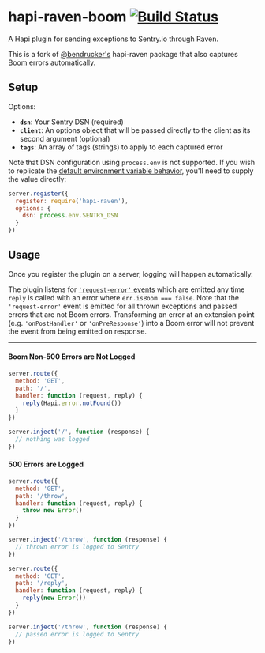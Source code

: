 # hapi-raven-boom [![Build Status](https://travis-ci.org/antonsamper/hapi-raven-boom.svg?branch=master)](https://travis-ci.org/antonsamper/hapi-raven-boom)
A Hapi plugin for sending exceptions to Sentry.io through Raven. 

This is a fork of [@bendrucker's](https://github.com/bendrucker/hapi-raven) hapi-raven package that also
captures [Boom](https://github.com/hapijs/boom) errors automatically.


## Setup

Options:

* **`dsn`**: Your Sentry DSN (required)
* **`client`**: An options object that will be passed directly to the client as its second argument (optional)
* **`tags`**: An array of tags (strings) to apply to each captured error

Note that DSN configuration using `process.env` is not supported. If you wish to replicate the [default environment variable behavior](https://github.com/getsentry/raven-node/blob/master/lib/client.js#L21), you'll need to supply the value directly:

```js
server.register({
  register: require('hapi-raven'),
  options: {
    dsn: process.env.SENTRY_DSN
  }
})
```

## Usage

Once you register the plugin on a server, logging will happen automatically. 

The plugin listens for [`'request-error'` events](http://hapijs.com/api#server-events) which are emitted any time `reply` is called with an error where `err.isBoom === false`. Note that the `'request-error'` event is emitted for all thrown exceptions and passed errors that are not Boom errors. Transforming an error at an extension point (e.g. `'onPostHandler'` or `'onPreResponse'`) into a Boom error will not prevent the event from being emitted on response. 

--------------

#### Boom Non-500 Errors are Not Logged

```js
server.route({
  method: 'GET',
  path: '/',
  handler: function (request, reply) {
    reply(Hapi.error.notFound())
  }
})

server.inject('/', function (response) {
  // nothing was logged
})
```

#### 500 Errors are Logged

```js
server.route({
  method: 'GET',
  path: '/throw',
  handler: function (request, reply) {
    throw new Error()
  }
})

server.inject('/throw', function (response) {
  // thrown error is logged to Sentry
})
```

```js
server.route({
  method: 'GET',
  path: '/reply',
  handler: function (request, reply) {
    reply(new Error())
  }
})

server.inject('/throw', function (response) {
  // passed error is logged to Sentry
})
```

